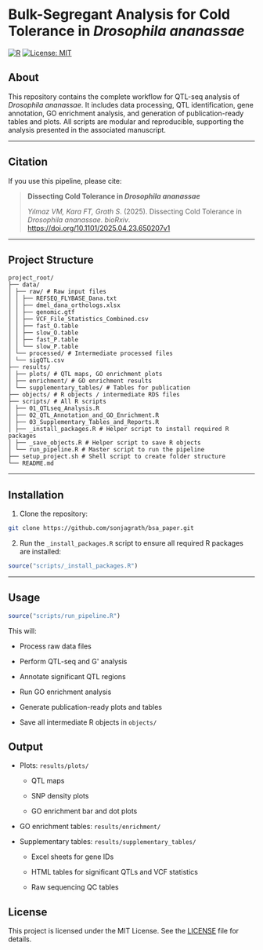 # Bulk-Segregant Analysis for Cold Tolerance in _Drosophila ananassae_

[![R](https://img.shields.io/badge/R-%3E%3D4.1-blue.svg)](https://www.r-project.org/) 
[![License: MIT](https://img.shields.io/badge/License-MIT-yellow.svg)](https://opensource.org/licenses/MIT)

## About

This repository contains the complete workflow for QTL-seq analysis of *Drosophila ananassae*. It includes data processing, QTL identification, gene annotation, GO enrichment analysis, and generation of publication-ready tables and plots. All scripts are modular and reproducible, supporting the analysis presented in the associated manuscript.

---

## Citation

If you use this pipeline, please cite:

> **Dissecting Cold Tolerance in *Drosophila ananassae***
> 
> *Yılmaz VM, Kara FT, Grath S*. (2025). Dissecting Cold Tolerance in *Drosophila ananassae*. *bioRxiv*. https://doi.org/10.1101/2025.04.23.650207v1

---

## Project Structure
```
project_root/
├── data/
│ ├── raw/ # Raw input files
│ │ ├── REFSEQ_FLYBASE_Dana.txt
│ │ ├── dmel_dana_orthologs.xlsx
│ │ ├── genomic.gtf
│ │ ├── VCF_File_Statistics_Combined.csv
│ │ ├── fast_O.table
│ │ ├── slow_O.table
│ │ ├── fast_P.table
│ │ └── slow_P.table
│ └── processed/ # Intermediate processed files
│ └── sigQTL.csv
├── results/
│ ├── plots/ # QTL maps, GO enrichment plots
│ ├── enrichment/ # GO enrichment results
│ └── supplementary_tables/ # Tables for publication
├── objects/ # R objects / intermediate RDS files
├── scripts/ # All R scripts
│ ├── 01_QTLseq_Analysis.R
│ ├── 02_QTL_Annotation_and_GO_Enrichment.R
│ ├── 03_Supplementary_Tables_and_Reports.R
│ ├── _install_packages.R # Helper script to install required R packages
│ ├── _save_objects.R # Helper script to save R objects
│ └── run_pipeline.R # Master script to run the pipeline
├── setup_project.sh # Shell script to create folder structure
└── README.md
```

---

## Installation

1. Clone the repository:
   
```bash
git clone https://github.com/sonjagrath/bsa_paper.git
```
2. Run the `_install_packages.R` script to ensure all required R packages are installed:

```r
source("scripts/_install_packages.R")
```
   
---

## Usage

```r
source("scripts/run_pipeline.R")
```

This will:

- Process raw data files

- Perform QTL-seq and G' analysis

- Annotate significant QTL regions

- Run GO enrichment analysis

- Generate publication-ready plots and tables

- Save all intermediate R objects in `objects/`

## Output

- Plots: `results/plots/`

  - QTL maps

  - SNP density plots

  - GO enrichment bar and dot plots

- GO enrichment tables: `results/enrichment/`

- Supplementary tables: `results/supplementary_tables/`

  - Excel sheets for gene IDs

  - HTML tables for significant QTLs and VCF statistics

  - Raw sequencing QC tables



## License

This project is licensed under the MIT License. See the [LICENSE](LICENSE) file for details.


